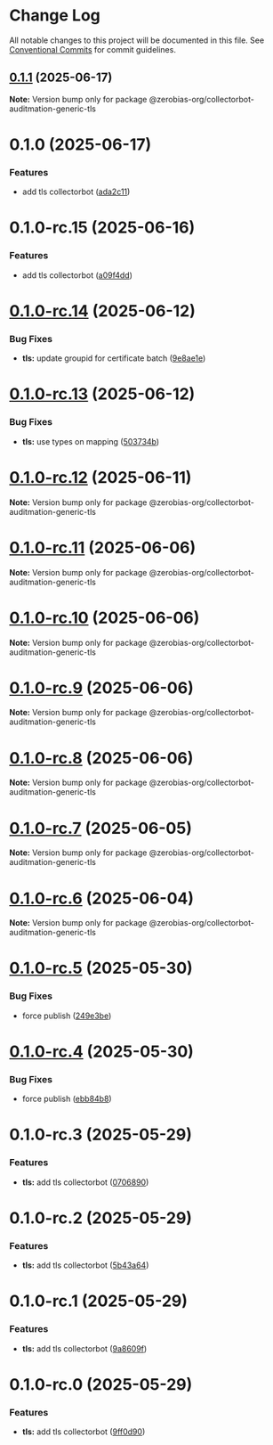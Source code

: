 # Change Log

All notable changes to this project will be documented in this file.
See [Conventional Commits](https://conventionalcommits.org) for commit guidelines.

## [0.1.1](https://github.com/zerobias-org/collectorbot/compare/@zerobias-org/collectorbot-auditmation-generic-tls@0.1.0...@zerobias-org/collectorbot-auditmation-generic-tls@0.1.1) (2025-06-17)

**Note:** Version bump only for package @zerobias-org/collectorbot-auditmation-generic-tls





# 0.1.0 (2025-06-17)


### Features

* add tls collectorbot ([ada2c11](https://github.com/zerobias-org/collectorbot/commit/ada2c117316ad8ea1c871d339c80cd0af553176b))





# 0.1.0-rc.15 (2025-06-16)


### Features

* add tls collectorbot  ([a09f4dd](https://github.com/zerobias-org/collectorbot/commit/a09f4dd09cf5a028483d6eb72251610385957df6))





# [0.1.0-rc.14](https://github.com/zerobias-org/collectorbot/compare/@zerobias-org/collectorbot-auditmation-generic-tls@0.1.0-rc.13...@zerobias-org/collectorbot-auditmation-generic-tls@0.1.0-rc.14) (2025-06-12)


### Bug Fixes

* **tls:** update groupid for certificate batch ([9e8ae1e](https://github.com/zerobias-org/collectorbot/commit/9e8ae1e073b1cea1453bb89085b3d9811cf2526c))





# [0.1.0-rc.13](https://github.com/zerobias-org/collectorbot/compare/@zerobias-org/collectorbot-auditmation-generic-tls@0.1.0-rc.12...@zerobias-org/collectorbot-auditmation-generic-tls@0.1.0-rc.13) (2025-06-12)


### Bug Fixes

* **tls:** use types on mapping ([503734b](https://github.com/zerobias-org/collectorbot/commit/503734b16afa1b9f5505ae0f96b97afb426d8387))





# [0.1.0-rc.12](https://github.com/zerobias-org/collectorbot/compare/@zerobias-org/collectorbot-auditmation-generic-tls@0.1.0-rc.11...@zerobias-org/collectorbot-auditmation-generic-tls@0.1.0-rc.12) (2025-06-11)

**Note:** Version bump only for package @zerobias-org/collectorbot-auditmation-generic-tls





# [0.1.0-rc.11](https://github.com/zerobias-org/collectorbot/compare/@zerobias-org/collectorbot-auditmation-generic-tls@0.1.0-rc.10...@zerobias-org/collectorbot-auditmation-generic-tls@0.1.0-rc.11) (2025-06-06)

**Note:** Version bump only for package @zerobias-org/collectorbot-auditmation-generic-tls





# [0.1.0-rc.10](https://github.com/zerobias-org/collectorbot/compare/@zerobias-org/collectorbot-auditmation-generic-tls@0.1.0-rc.9...@zerobias-org/collectorbot-auditmation-generic-tls@0.1.0-rc.10) (2025-06-06)

**Note:** Version bump only for package @zerobias-org/collectorbot-auditmation-generic-tls





# [0.1.0-rc.9](https://github.com/zerobias-org/collectorbot/compare/@zerobias-org/collectorbot-auditmation-generic-tls@0.1.0-rc.8...@zerobias-org/collectorbot-auditmation-generic-tls@0.1.0-rc.9) (2025-06-06)

**Note:** Version bump only for package @zerobias-org/collectorbot-auditmation-generic-tls





# [0.1.0-rc.8](https://github.com/zerobias-org/collectorbot/compare/@zerobias-org/collectorbot-auditmation-generic-tls@0.1.0-rc.7...@zerobias-org/collectorbot-auditmation-generic-tls@0.1.0-rc.8) (2025-06-06)

**Note:** Version bump only for package @zerobias-org/collectorbot-auditmation-generic-tls





# [0.1.0-rc.7](https://github.com/zerobias-org/collectorbot/compare/@zerobias-org/collectorbot-auditmation-generic-tls@0.1.0-rc.6...@zerobias-org/collectorbot-auditmation-generic-tls@0.1.0-rc.7) (2025-06-05)

**Note:** Version bump only for package @zerobias-org/collectorbot-auditmation-generic-tls





# [0.1.0-rc.6](https://github.com/zerobias-org/collectorbot/compare/@zerobias-org/collectorbot-auditmation-generic-tls@0.1.0-rc.5...@zerobias-org/collectorbot-auditmation-generic-tls@0.1.0-rc.6) (2025-06-04)

**Note:** Version bump only for package @zerobias-org/collectorbot-auditmation-generic-tls





# [0.1.0-rc.5](https://github.com/zerobias-org/collectorbot/compare/@zerobias-org/collectorbot-auditmation-generic-tls@0.1.0-rc.4...@zerobias-org/collectorbot-auditmation-generic-tls@0.1.0-rc.5) (2025-05-30)


### Bug Fixes

* force publish ([249e3be](https://github.com/zerobias-org/collectorbot/commit/249e3bebf7c0c13577006f2354a88273f07fc310))





# [0.1.0-rc.4](https://github.com/zerobias-org/collectorbot/compare/@zerobias-org/collectorbot-auditmation-generic-tls@0.1.0-rc.3...@zerobias-org/collectorbot-auditmation-generic-tls@0.1.0-rc.4) (2025-05-30)


### Bug Fixes

* force publish ([ebb84b8](https://github.com/zerobias-org/collectorbot/commit/ebb84b848b234109e420b1019fbeab24285acc56))





# 0.1.0-rc.3 (2025-05-29)


### Features

* **tls:** add tls collectorbot ([0706890](https://github.com/zerobias-org/collectorbot/commit/070689013777301e9f5ec71c6a8bd67e490d5a8c))





# 0.1.0-rc.2 (2025-05-29)


### Features

* **tls:** add tls collectorbot ([5b43a64](https://github.com/zerobias-org/collectorbot/commit/5b43a64989bd174e10d1e23a441f6b7efc37bf39))





# 0.1.0-rc.1 (2025-05-29)


### Features

* **tls:** add tls collectorbot ([9a8609f](https://github.com/zerobias-org/collectorbot/commit/9a8609f488010855882a907ed81bb77eb4c93d34))





# 0.1.0-rc.0 (2025-05-29)


### Features

* **tls:** add tls collectorbot ([9ff0d90](https://github.com/zerobias-org/collectorbot/commit/9ff0d9052b77d27461379e1058a0a4bd8a800674))
